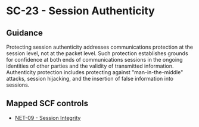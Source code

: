 # SC-23 - Session Authenticity
## Guidance
Protecting session authenticity addresses communications protection at the session level, not at the packet level. Such protection establishes grounds for confidence at both ends of communications sessions in the ongoing identities of other parties and the validity of transmitted information. Authenticity protection includes protecting against "man-in-the-middle" attacks, session hijacking, and the insertion of false information into sessions.
## Mapped SCF controls
- [NET-09 - Session Integrity](../scf/net-09-sessionintegrity.md)